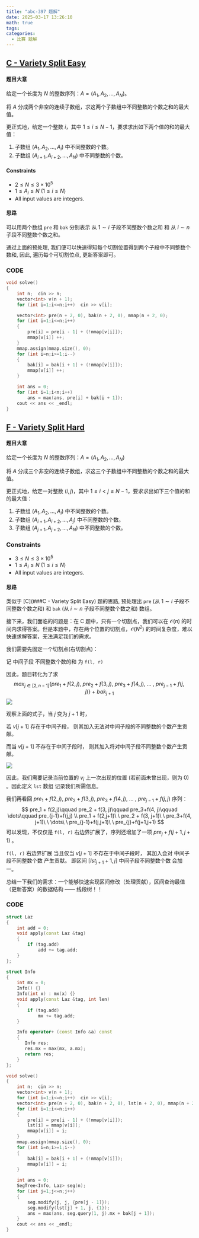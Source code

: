 ```yaml
---
title: "abc-397 题解"     
date: 2025-03-17 13:26:10
math: true
tags:
categories: 
  - 比赛 题解
---
```


## [C - Variety Split Easy](https://atcoder.jp/contests/abc397/tasks/abc397_c)

#### 题目大意

给定一个长度为 $N$ 的整数序列：$A = (A_1, A_2, \dots, A_N)$。

将 $A$ 分成两个非空的连续子数组，求这两个子数组中不同整数的个数之和的最大值。

更正式地，给定一个整数 $i$，其中 $1 \leq i \leq N-1$，要求求出如下两个值的和的最大值：

1. 子数组 $(A_1, A_2, \dots, A_i)$ 中不同整数的个数。
2. 子数组 $(A_{i+1}, A_{i+2}, \dots, A_N)$ 中不同整数的个数。

#### Constraints

-   $2 \leq N \leq 3 \times 10^5$
-   $1 \leq A_i \leq N$ ($1 \leq i \leq N$)
-   All input values are integers.

#### 思路

可以用两个数组 `pre` 和 `bak` 分别表示 从 $1 \sim i$ 子段不同整数个数之和 和 从 $i \sim n$ 子段不同整数个数之和。

通过上面的预处理, 我们便可以快速得知每个切割位置得到两个子段中不同整数个数和, 因此, 遍历每个可切割位点, 更新答案即可。

### CODE

```cpp
void solve()
{
    int n;  cin >> n;
    vector<int> v(n + 1);
    for (int i=1;i<=n;i++)  cin >> v[i];

    vector<int> pre(n + 2, 0), bak(n + 2, 0), mmap(n + 2, 0);
    for (int i=1;i<=n;i++)
    {
        pre[i] = pre[i - 1] + (!mmap[v[i]]);
        mmap[v[i]] ++;
    }
    mmap.assign(mmap.size(), 0);
    for (int i=n;i>=1;i--)
    {
        bak[i] = bak[i + 1] + (!mmap[v[i]]);
        mmap[v[i]] ++;
    }

    int ans = 0;
    for (int i=1;i<n;i++)
        ans = max(ans, pre[i] + bak[i + 1]);
    cout << ans << _endl;
}
```

## [F - Variety Split Hard](https://atcoder.jp/contests/abc397/tasks/abc397_f)

#### 题目大意

给定一个长度为 $N$ 的整数序列：$A = (A_1, A_2, \dots, A_N)$

将 $A$ 分成三个非空的连续子数组，求这三个子数组中不同整数的个数之和的最大值。

更正式地，给定一对整数 $(i, j)$，其中 $1 \leq i < j \leq N-1$，要求求出如下三个值的和的最大值：

1. 子数组 $(A_1, A_2, \dots, A_i)$ 中不同整数的个数。
2. 子数组 $(A_{i+1}, A_{i+2}, \dots, A_j)$ 中不同整数的个数。
3. 子数组 $(A_{j+1}, A_{j+2}, \dots, A_N)$ 中不同整数的个数。

### Constraints

-   $3 \leq N \leq 3 \times 10^5$
-   $1 \leq A_i \leq N$ ($1 \leq i \leq N$)
-   All input values are integers.

#### 思路

类似于 [C](###C - Variety Split Easy) 题的思路, 预处理出 `pre` (从 $1 \sim i$ 子段不同整数个数之和) 和 `bak` (从 $i \sim n$ 子段不同整数个数之和) 数组。

接下来，我们面临的问题是：在 C 题中，只有一个切割点，我们可以在 $\mathcal O(n)$ 的时间内求得答案。但是本题中，存在两个位置的切割点，$\mathcal O(N^2)$ 的时间复杂度，难以快速求解答案，无法满足我们的需求。

我们需要先固定一个切割点(右切割点)：

记 中间子段 不同整数个数的和 为 `f(l, r)`

因此，题目转化为了求
$$
max_{j\in[2, n-1]}\{pre_1 + f(2,j),\ pre_2 + f(3, j),\ pre_3+f(4, j),\ \dots\ ,\ pre_{j-1}+f(j,j)\}\ +\ bak_{j+1}
$$
![](https://github.com/linyisu/blogCODE/blob/b41ac0081ad27d542ac577c4c04da0b187c23cd3/source/_posts/img/20250317_1.png)

观察上面的式子，当 $j$ 变为 $j+1$ 时，

若 $v[j + 1]$ 存在于中间子段， 则其加入无法对中间子段的不同整数的个数产生贡献。

而当 $v[j + 1]$ 不存在于中间子段时， 则其加入将对中间子段不同整数个数产生贡献。

![](https://github.com/linyisu/blogCODE/blob/b41ac0081ad27d542ac577c4c04da0b187c23cd3/source/_posts/img/20250317_2.png)

因此，我们需要记录当前位置的 $v_i$ 上一次出现的位置 (若前面未曾出现，则为 $0$) 。因此定义 `lst` 数组 记录我们所需信息。

我们再看回 $pre_1 + f(2,j),\ pre_2 + f(3, j),\ pre_3+f(4, j),\ \dots\ ,\ pre_{j-1}+f(j,j)$ 序列：
$$
pre_1 + f(2,j)\qquad pre_2 + f(3, j)\qquad pre_3+f(4, j)\qquad \dots\qquad pre_{j-1}+f(j,j)
\\
pre_1 + f(2,j+1)\ \ pre_2 + f(3, j+1)\ \ pre_3+f(4, j+1)\ \ \dots\ \ pre_{j-1}+f(j,j+1)\ \ pre_{j}+f(j+1,j+1)
$$
可以发现，不仅仅是 `f(l, r)` 右边界扩展了，序列还增加了一项 $pre_{j}+f(j+1,j+1)$ 。

 `f(l, r)` 右边界扩展 当且仅当  $v[j + 1]$ 不存在于中间子段时， 其加入会对 中间子段不同整数个数 产生贡献。 即区间 $[lst_{j+1} + 1, j]$ 中间子段不同整数个数 会加一。

总结一下我们的需求：一个能够快速实现区间修改（处理贡献），区间查询最值（更新答案）的数据结构 —— 线段树！！

### CODE

```cpp
struct Laz
{
    int add = 0;
    void apply(const Laz &tag)
    {
        if (tag.add)
            add += tag.add;
    }
};

struct Info
{
    int mx = 0;
    Info() {}
    Info(int x) : mx(x) {}
    void apply(const Laz &tag, int len)
    {
        if (tag.add)
            mx += tag.add;
    }

    Info operator+ (const Info &a) const
    {
       Info res;
       res.mx = max(mx, a.mx);
       return res;
    }
};

void solve()
{
    int n;  cin >> n;
    vector<int> v(n + 1);
    for (int i=1;i<=n;i++)  cin >> v[i];
    vector<int> pre(n + 2, 0), bak(n + 2, 0), lst(n + 2, 0), mmap(n + 2, 0);
    for (int i=1;i<=n;i++)
    {
        pre[i] = pre[i - 1] + (!mmap[v[i]]);
        lst[i] = mmap[v[i]];
        mmap[v[i]] = i;
    }
    mmap.assign(mmap.size(), 0);
    for (int i=n;i>=1;i--)
    {
        bak[i] = bak[i + 1] + (!mmap[v[i]]);
        mmap[v[i]] = i;
    }

    int ans = 0;
    SegTree<Info, Laz> seg(n);
    for (int j=1;j<=n;j++)
    {
        seg.modify(j, j, {pre[j - 1]});
        seg.modify(lst[j] + 1, j, {1});
        ans = max(ans, seg.query(1, j).mx + bak[j + 1]);
    }
    cout << ans << _endl;
}
```

